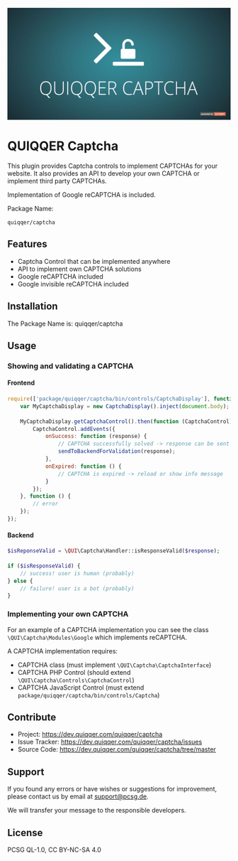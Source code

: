 ![QUIQQER Captcha](bin/images/Readme.jpg)

QUIQQER Captcha
========

This plugin provides Captcha controls to implement CAPTCHAs for your website. It also provides an API
to develop your own CAPTCHA or implement third party CAPTCHAs.

Implementation of Google reCAPTCHA is included.

Package Name:

    quiqqer/captcha


Features
--------
* Captcha Control that can be implemented anywhere
* API to implement own CAPTCHA solutions
* Google reCAPTCHA included
* Google invisible reCAPTCHA included

Installation
------------
The Package Name is: quiqqer/captcha

Usage
----------
### Showing and validating a CAPTCHA

#### Frontend
```js
require(['package/quiqqer/captcha/bin/controls/CaptchaDisplay'], function(CaptchaDisplay) {
    var MyCaptchaDisplay = new CaptchaDisplay().inject(document.body);
    
    MyCaptchaDisplay.getCaptchaControl().then(function (CaptchaControl) {
        CaptchaControl.addEvents({
            onSuccess: function (response) {
                // CAPTCHA successfully solved -> response can be sent to backend for validation
                sendToBackendForValidation(response);
            },
            onExpired: function () {
                // CAPTCHA is expired -> reload or show info message
            }
        });
    }, function () {
        // error
    });
});
```

#### Backend
```php
$isReponseValid = \QUI\Captcha\Handler::isResponseValid($response);

if ($isResponseValid) {
    // success! user is human (probably)
} else {
    // failure! user is a bot (probably)
}
```

### Implementing your own CAPTCHA
For an example of a CAPTCHA implementation you can see the class `\QUI\Captcha\Modules\Google` which implements reCAPTCHA.

A CAPTCHA implementation requires:
* CAPTCHA class (must implement `\QUI\Captcha\CaptchaInterface`)
* CAPTCHA PHP Control (should extend `\QUI\Captcha\Controls\CaptchaControl`)
* CAPTCHA JavaScript Control (must extend `package/quiqqer/captcha/bin/controls/Captcha`)

Contribute
----------
- Project: https://dev.quiqqer.com/quiqqer/captcha
- Issue Tracker: https://dev.quiqqer.com/quiqqer/captcha/issues
- Source Code: https://dev.quiqqer.com/quiqqer/captcha/tree/master

Support
-------
If you found any errors or have wishes or suggestions for improvement,
please contact us by email at support@pcsg.de.

We will transfer your message to the responsible developers.

License
-------
PCSG QL-1.0, CC BY-NC-SA 4.0